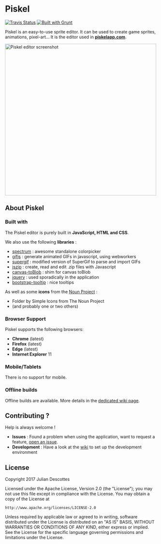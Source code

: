 # Piskel

[![Travis Status](https://api.travis-ci.org/piskelapp/piskel.png?branch=master)](https://travis-ci.org/piskelapp/piskel) [![Built with Grunt](https://cdn.gruntjs.com/builtwith.png)](https://gruntjs.com/)

Piskel is an easy-to-use sprite editor. It can be used to create game sprites, animations, pixel-art...
It is the editor used in **[piskelapp.com](https://www.piskelapp.com)**.

<img
  src="https://screenletstore.appspot.com/img/95aaa0f0-37a4-11e7-a652-7b8128ce3e3b.png"
  title="Piskel editor screenshot"
  width="500">

## About Piskel

### Built with

The Piskel editor is purely built in **JavaScript, HTML and CSS**.

We also use the following **libraries** :

- [spectrum](https://github.com/bgrins/spectrum) : awesome standalone colorpicker
- [gifjs](https://jnordberg.github.io/gif.js/) : generate animated GIFs in javascript, using webworkers
- [supergif](https://github.com/buzzfeed/libgif-js) : modified version of SuperGif to parse and import GIFs
- [jszip](https://github.com/Stuk/jszip) : create, read and edit .zip files with Javascript
- [canvas-toBlob](https://github.com/eligrey/canvas-toBlob.js/) : shim for canvas toBlob
- [jquery](https://jquery.com/) : used sporadically in the application
- [bootstrap-tooltip](https://getbootstrap.com/javascript/#tooltips) : nice tooltips

As well as some **icons** from the [Noun Project](https://thenounproject.com/) :

- Folder by Simple Icons from The Noun Project
- (and probably one or two others)

### Browser Support

Piskel supports the following browsers:

- **Chrome** (latest)
- **Firefox** (latest)
- **Edge** (latest)
- **Internet Explorer** 11

### Mobile/Tablets

There is no support for mobile.

### Offline builds

Offline builds are available. More details in the [dedicated wiki page](https://github.com/piskelapp/piskel/wiki/Desktop-applications).

## Contributing ?

Help is always welcome !

- **Issues** : Found a problem when using the application, want to request a feature, [open an issue](https://github.com/piskelapp/piskel/issues).
- **Development** : Have a look at the [wiki](https://github.com/piskelapp/piskel/wiki) to set up the development environment

## License

Copyright 2017 Julian Descottes

Licensed under the Apache License, Version 2.0 (the "License");
you may not use this file except in compliance with the License.
You may obtain a copy of the License at

    http://www.apache.org/licenses/LICENSE-2.0

Unless required by applicable law or agreed to in writing, software
distributed under the License is distributed on an "AS IS" BASIS,
WITHOUT WARRANTIES OR CONDITIONS OF ANY KIND, either express or implied.
See the License for the specific language governing permissions and
limitations under the License.
